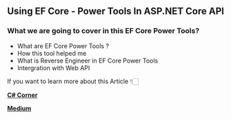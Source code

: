 ## Using EF Core - Power Tools In ASP.NET Core API

### What we are going to cover in this EF Core Power Tools?
- What are EF Core Power Tools ?
- How this tool helped me 
- What is Reverse Engineer in EF Core Power Tools
- Intergration with Web API


If you want to learn more about this Article 👇🏻

[**C# Corner**](https://www.c-sharpcorner.com/article/ef-core-power-tools-in-asp-net-core-api/ "C# Corner")

[**Medium**](https://jaykrishnareddy.medium.com/entity-framework-core-power-tools-in-asp-net-core-web-api-a1e7dee56534 "Medium")
